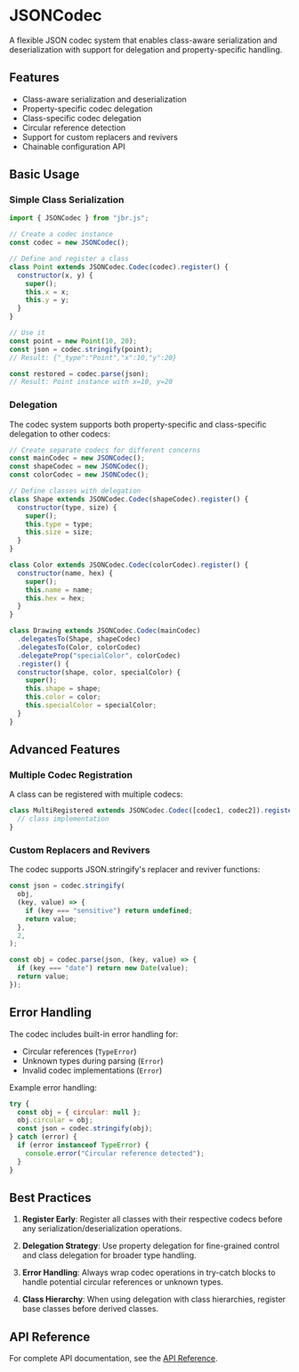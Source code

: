 # JSONCodec

A flexible JSON codec system that enables class-aware serialization and deserialization with support for delegation and property-specific handling.

## Features

- Class-aware serialization and deserialization
- Property-specific codec delegation
- Class-specific codec delegation
- Circular reference detection
- Support for custom replacers and revivers
- Chainable configuration API

## Basic Usage

### Simple Class Serialization

```javascript
import { JSONCodec } from "jbr.js";

// Create a codec instance
const codec = new JSONCodec();

// Define and register a class
class Point extends JSONCodec.Codec(codec).register() {
  constructor(x, y) {
    super();
    this.x = x;
    this.y = y;
  }
}

// Use it
const point = new Point(10, 20);
const json = codec.stringify(point);
// Result: {"_type":"Point","x":10,"y":20}

const restored = codec.parse(json);
// Result: Point instance with x=10, y=20
```

### Delegation

The codec system supports both property-specific and class-specific delegation to other codecs:

```javascript
// Create separate codecs for different concerns
const mainCodec = new JSONCodec();
const shapeCodec = new JSONCodec();
const colorCodec = new JSONCodec();

// Define classes with delegation
class Shape extends JSONCodec.Codec(shapeCodec).register() {
  constructor(type, size) {
    super();
    this.type = type;
    this.size = size;
  }
}

class Color extends JSONCodec.Codec(colorCodec).register() {
  constructor(name, hex) {
    super();
    this.name = name;
    this.hex = hex;
  }
}

class Drawing extends JSONCodec.Codec(mainCodec)
  .delegatesTo(Shape, shapeCodec)
  .delegatesTo(Color, colorCodec)
  .delegateProp("specialColor", colorCodec)
  .register() {
  constructor(shape, color, specialColor) {
    super();
    this.shape = shape;
    this.color = color;
    this.specialColor = specialColor;
  }
}
```

## Advanced Features

### Multiple Codec Registration

A class can be registered with multiple codecs:

```javascript
class MultiRegistered extends JSONCodec.Codec([codec1, codec2]).register() {
  // class implementation
}
```

### Custom Replacers and Revivers

The codec supports JSON.stringify's replacer and reviver functions:

```javascript
const json = codec.stringify(
  obj,
  (key, value) => {
    if (key === "sensitive") return undefined;
    return value;
  },
  2,
);

const obj = codec.parse(json, (key, value) => {
  if (key === "date") return new Date(value);
  return value;
});
```

## Error Handling

The codec includes built-in error handling for:

- Circular references (`TypeError`)
- Unknown types during parsing (`Error`)
- Invalid codec implementations (`Error`)

Example error handling:

```javascript
try {
  const obj = { circular: null };
  obj.circular = obj;
  const json = codec.stringify(obj);
} catch (error) {
  if (error instanceof TypeError) {
    console.error("Circular reference detected");
  }
}
```

## Best Practices

1. **Register Early**: Register all classes with their respective codecs before any serialization/deserialization operations.

2. **Delegation Strategy**: Use property delegation for fine-grained control and class delegation for broader type handling.

3. **Error Handling**: Always wrap codec operations in try-catch blocks to handle potential circular references or unknown types.

4. **Class Hierarchy**: When using delegation with class hierarchies, register base classes before derived classes.

## API Reference

For complete API documentation, see the [API Reference](api.md#jsoncodec).
